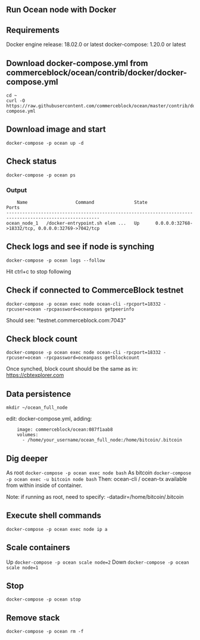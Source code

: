 Run Ocean node with Docker
-------------------

## Requirements

Docker engine release: 18.02.0 or latest
docker-compose: 1.20.0 or latest

## Download docker-compose.yml from commerceblock/ocean/contrib/docker/docker-compose.yml

```
cd ~
curl -O https://raw.githubusercontent.com/commerceblock/ocean/master/contrib/docker/docker-compose.yml
```

## Download image and start

`docker-compose -p ocean up -d`

## Check status

`docker-compose -p ocean ps`

### Output
```
    Name                  Command               State                         Ports
---------------------------------------------------------------------------------------------------------
ocean_node_1   /docker-entrypoint.sh elem ...   Up      0.0.0.0:32768->18332/tcp, 0.0.0.0:32769->7042/tcp

```

## Check logs and see if node is synching

`docker-compose -p ocean logs --follow`

Hit ctrl+c to stop following

## Check if connected to CommerceBlock testnet

`docker-compose -p ocean exec node ocean-cli -rpcport=18332 -rpcuser=ocean -rpcpassword=oceanpass getpeerinfo`

Should see: "testnet.commerceblock.com:7043"

## Check block count

`docker-compose -p ocean exec node ocean-cli -rpcport=18332 -rpcuser=ocean -rpcpassword=oceanpass getblockcount`

Once synched, block count should be the same as in: https://cbtexplorer.com

## Data persistence

`mkdir ~/ocean_full_node`

edit: docker-compose.yml, adding:
```
    image: commerceblock/ocean:087f1aab8
    volumes:
      - /home/your_username/ocean_full_node:/home/bitcoin/.bitcoin
```

## Dig deeper

As root
`docker-compose -p ocean exec node bash`
As bitcoin
`docker-compose -p ocean exec -u bitcoin node bash`
Then: ocean-cli / ocean-tx available from within inside of container.

Note: if running as root, need to specify: -datadir=/home/bitcoin/.bitcoin

## Execute shell commands

`docker-compose -p ocean exec node ip a`

## Scale containers
Up
`docker-compose -p ocean scale node=2`
Down
`docker-compose -p ocean scale node=1`

## Stop

`docker-compose -p ocean stop`

## Remove stack

`docker-compose -p ocean rm -f`
